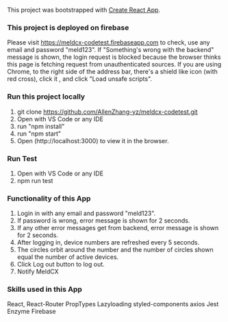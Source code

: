 This project was bootstrapped with [Create React App](https://github.com/facebook/create-react-app).

### This project is deployed on firebase

Please visit https://meldcx-codetest.firebaseapp.com to check, use any email and password "meld123".
If "Something's wrong with the backend" message is shown, the login request is blocked because the browser thinks this page is fetching request from unauthenticated sources. If you are using Chrome, to the right side of the address bar, there's a shield like icon (with red cross), click it , and click "Load unsafe scripts".

### Run this project locally

1. git clone https://github.com/AllenZhang-yz/meldcx-codetest.git
2. Open with VS Code or any IDE
3. run "npm install"
4. run "npm start"
5. Open (http://localhost:3000) to view it in the browser.

### Run Test

1. Open with VS Code or any IDE
2. npm run test

### Functionality of this App

1. Login in with any email and password "meld123".
2. If password is wrong, error message is shown for 2 seconds.
3. If any other error messages get from backend, error message is shown for 2 seconds.
4. After logging in, device numbers are refreshed every 5 seconds.
5. The circles orbit around the number and the number of circles shown equal the number of active devices.
6. Click Log out button to log out.
7. Notify MeldCX

### Skills used in this App

React, React-Router PropTypes Lazyloading styled-components axios Jest Enzyme Firebase
